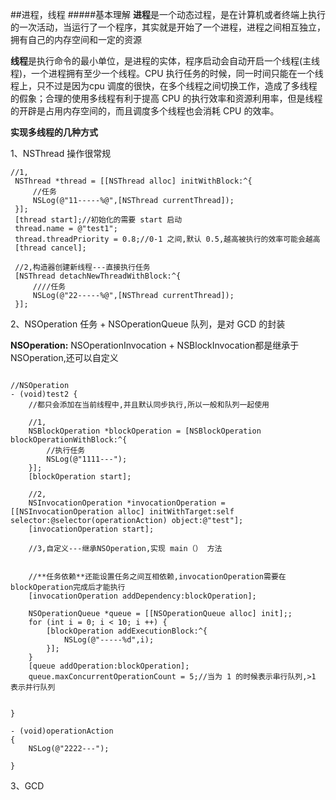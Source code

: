 ##进程，线程
#####基本理解
**进程**是一个动态过程，是在计算机或者终端上执行的一次活动，当运行了一个程序，其实就是开始了一个进程，进程之间相互独立，拥有自己的内存空间和一定的资源

**线程**是执行命令的最小单位，是进程的实体，程序启动会自动开启一个线程(主线程)，一个进程拥有至少一个线程。CPU 执行任务的时候，同一时间只能在一个线程上，只不过是因为cpu 调度的很快，在多个线程之间切换工作，造成了多线程的假象；合理的使用多线程有利于提高 CPU 的执行效率和资源利用率，但是线程的开辟是占用内存空间的，而且调度多个线程也会消耗 CPU 的效率。

**实现多线程的几种方式**

1、NSThread
   操作很常规
   
   ```
   //1,
    NSThread *thread = [[NSThread alloc] initWithBlock:^{
        //任务
        NSLog(@"11-----%@",[NSThread currentThread]);
    }];
    [thread start];//初始化的需要 start 启动
    thread.name = @"test1";
    thread.threadPriority = 0.8;//0-1 之间,默认 0.5,越高被执行的效率可能会越高
    [thread cancel];
    
    //2,构造器创建新线程---直接执行任务
    [NSThread detachNewThreadWithBlock:^{
        ////任务
        NSLog(@"22-----%@",[NSThread currentThread]);
    }];
   
   ```

2、NSOperation 任务 + NSOperationQueue 队列，是对 GCD 的封装

 **NSOperation:** NSOperationInvocation + NSBlockInvocation都是继承于 NSOperation,还可以自定义

```

//NSOperation
- (void)test2 {
    //都只会添加在当前线程中,并且默认同步执行,所以一般和队列一起使用
    
    //1,
    NSBlockOperation *blockOperation = [NSBlockOperation blockOperationWithBlock:^{
        //执行任务
        NSLog(@"1111---");
    }];
    [blockOperation start];
    
    //2,
    NSInvocationOperation *invocationOperation = [[NSInvocationOperation alloc] initWithTarget:self selector:@selector(operationAction) object:@"test"];
    [invocationOperation start];
    
    //3,自定义---继承NSOperation,实现 main（） 方法

    
    //**任务依赖**还能设置任务之间互相依赖,invocationOperation需要在blockOperation完成后才能执行
    [invocationOperation addDependency:blockOperation];
    
    NSOperationQueue *queue = [[NSOperationQueue alloc] init];;
    for (int i = 0; i < 10; i ++) {
        [blockOperation addExecutionBlock:^{
            NSLog(@"-----%d",i);
        }];
    }
    [queue addOperation:blockOperation];
    queue.maxConcurrentOperationCount = 5;//当为 1 的时候表示串行队列,>1 表示并行队列
    
    
}

- (void)operationAction
{
    NSLog(@"2222---");

}

```

3、GCD


